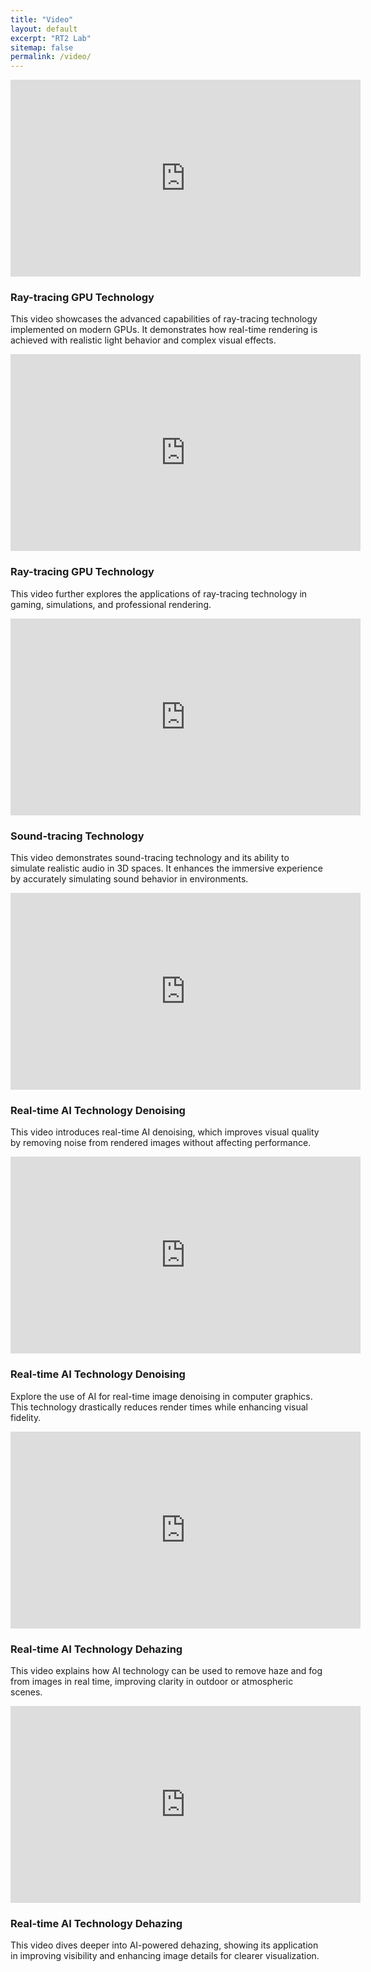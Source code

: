 ```yaml
---
title: "Video"
layout: default
excerpt: "RT2 Lab"
sitemap: false
permalink: /video/
---
```


<!-- # Ray-tracing GPU Technology

<iframe width="560" height="315" src="https://www.youtube.com/embed/h_AQ77AicD4?si=_XTByVeXvjnwCfl6" title="YouTube video player" frameborder="0" allow="accelerometer; autoplay; clipboard-write; encrypted-media; gyroscope; picture-in-picture; web-share" referrerpolicy="strict-origin-when-cross-origin" allowfullscreen></iframe>

<iframe width="560" height="315" src="https://www.youtube.com/embed/GpM-S8eVCNs" title="YouTube video player" frameborder="0" allow="accelerometer; autoplay; clipboard-write; encrypted-media; gyroscope; picture-in-picture" allowfullscreen></iframe>

# Sound-tracing Technology

<iframe width="560" height="315" src="https://www.youtube.com/embed/AOFmVFOSHE8?si=lrmkR3B9mwxGdT-z" title="YouTube video player" frameborder="0" allow="accelerometer; autoplay; clipboard-write; encrypted-media; gyroscope; picture-in-picture; web-share" referrerpolicy="strict-origin-when-cross-origin" allowfullscreen></iframe>

# Real-time AI Technology Denoising

<iframe width="560" height="315" src="https://www.youtube.com/embed/ItnCp5CjGwo?si=QWgWsiSQwqMLiqR-" title="YouTube video player" frameborder="0" allow="accelerometer; autoplay; clipboard-write; encrypted-media; gyroscope; picture-in-picture; web-share" referrerpolicy="strict-origin-when-cross-origin" allowfullscreen></iframe>


<iframe width="560" height="315" src="https://www.youtube.com/embed/RxHUl1sTF5Y?si=v7vM5rYE2flf1Vml" title="YouTube video player" frameborder="0" allow="accelerometer; autoplay; clipboard-write; encrypted-media; gyroscope; picture-in-picture; web-share" referrerpolicy="strict-origin-when-cross-origin" allowfullscreen></iframe>

# Real-time AI Technology Dehazing

<iframe width="560" height="315" src="https://www.youtube.com/embed/xxd2XIxQL4Y?si=BAdHCckw_ueC21YF" title="YouTube video player" frameborder="0" allow="accelerometer; autoplay; clipboard-write; encrypted-media; gyroscope; picture-in-picture; web-share" referrerpolicy="strict-origin-when-cross-origin" allowfullscreen></iframe>


<iframe width="560" height="315" src="https://www.youtube.com/embed/Yv-fr1wOTtg?si=4BpJ291ouhx-5yhC" title="YouTube video player" frameborder="0" allow="accelerometer; autoplay; clipboard-write; encrypted-media; gyroscope; picture-in-picture; web-share" referrerpolicy="strict-origin-when-cross-origin" allowfullscreen></iframe>

<style>
.video-container {
    display: flex;
    flex-direction: column; /* 垂直排列多个视频项 */
    gap: 20px; /* 视频项之间的间距 */
}

.video-item {
    display: flex; /* 横向布局 */
    align-items: flex-start; /* 顶部对齐 */
    border: 1px solid #ccc;
    padding: 10px;
    border-radius: 5px;
    background-color: #f9f9f9;
}

.video-description {
    margin-left: 20px; /* 视频和说明之间的间距 */
}
</style> -->
<div class="video-container">
    <div class="video-item">
        <iframe width="560" height="315" src="https://www.youtube.com/embed/h_AQ77AicD4?si=_XTByVeXvjnwCfl6" title="Ray-tracing GPU Technology" frameborder="0" allow="accelerometer; autoplay; clipboard-write; encrypted-media; gyroscope; picture-in-picture; web-share" referrerpolicy="strict-origin-when-cross-origin" allowfullscreen></iframe>
        <div class="video-description">
            <h3>Ray-tracing GPU Technology</h3>
            <p>This video showcases the advanced capabilities of ray-tracing technology implemented on modern GPUs. It demonstrates how real-time rendering is achieved with realistic light behavior and complex visual effects.</p>
        </div>
    </div>
    
 <div class="video-item">
        <iframe width="560" height="315" src="https://www.youtube.com/embed/GpM-S8eVCNs" title="Ray-tracing GPU Technology" frameborder="0" allow="accelerometer; autoplay; clipboard-write; encrypted-media; gyroscope; picture-in-picture" allowfullscreen></iframe>
        <div class="video-description">
            <h3>Ray-tracing GPU Technology</h3>
            <p>This video further explores the applications of ray-tracing technology in gaming, simulations, and professional rendering.</p>
        </div>
    </div>
    
 <div class="video-item">
        <iframe width="560" height="315" src="https://www.youtube.com/embed/AOFmVFOSHE8?si=lrmkR3B9mwxGdT-z" title="Sound-tracing Technology" frameborder="0" allow="accelerometer; autoplay; clipboard-write; encrypted-media; gyroscope; picture-in-picture; web-share" referrerpolicy="strict-origin-when-cross-origin" allowfullscreen></iframe>
        <div class="video-description">
            <h3>Sound-tracing Technology</h3>
            <p>This video demonstrates sound-tracing technology and its ability to simulate realistic audio in 3D spaces. It enhances the immersive experience by accurately simulating sound behavior in environments.</p>
        </div>
    </div>

<div class="video-item">
        <iframe width="560" height="315" src="https://www.youtube.com/embed/ItnCp5CjGwo?si=QWgWsiSQwqMLiqR-" title="Real-time AI Technology Denoising" frameborder="0" allow="accelerometer; autoplay; clipboard-write; encrypted-media; gyroscope; picture-in-picture; web-share" referrerpolicy="strict-origin-when-cross-origin" allowfullscreen></iframe>
        <div class="video-description">
            <h3>Real-time AI Technology Denoising</h3>
            <p>This video introduces real-time AI denoising, which improves visual quality by removing noise from rendered images without affecting performance.</p>
        </div>
    </div>

<div class="video-item">
        <iframe width="560" height="315" src="https://www.youtube.com/embed/RxHUl1sTF5Y?si=v7vM5rYE2flf1Vml" title="Real-time AI Technology Denoising" frameborder="0" allow="accelerometer; autoplay; clipboard-write; encrypted-media; gyroscope; picture-in-picture; web-share" referrerpolicy="strict-origin-when-cross-origin" allowfullscreen></iframe>
        <div class="video-description">
            <h3>Real-time AI Technology Denoising</h3>
            <p>Explore the use of AI for real-time image denoising in computer graphics. This technology drastically reduces render times while enhancing visual fidelity.</p>
        </div>
    </div>

<div class="video-item">
        <iframe width="560" height="315" src="https://www.youtube.com/embed/xxd2XIxQL4Y?si=BAdHCckw_ueC21YF" title="Real-time AI Technology Dehazing" frameborder="0" allow="accelerometer; autoplay; clipboard-write; encrypted-media; gyroscope; picture-in-picture; web-share" referrerpolicy="strict-origin-when-cross-origin" allowfullscreen></iframe>
        <div class="video-description">
            <h3>Real-time AI Technology Dehazing</h3>
            <p>This video explains how AI technology can be used to remove haze and fog from images in real time, improving clarity in outdoor or atmospheric scenes.</p>
        </div>
    </div>

 <div class="video-item">
        <iframe width="560" height="315" src="https://www.youtube.com/embed/Yv-fr1wOTtg?si=4BpJ291ouhx-5yhC" title="Real-time AI Technology Dehazing" frameborder="0" allow="accelerometer; autoplay; clipboard-write; encrypted-media; gyroscope; picture-in-picture; web-share" referrerpolicy="strict-origin-when-cross-origin" allowfullscreen></iframe>
        <div class="video-description">
            <h3>Real-time AI Technology Dehazing</h3>
            <p>This video dives deeper into AI-powered dehazing, showing its application in improving visibility and enhancing image details for clearer visualization.</p>
        </div>
    </div>
</div>
